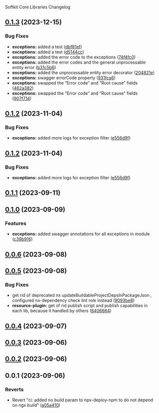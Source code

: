 Softkit Core Libraries Changelog
## [0.1.3](https://github.com/softkitit/softkit-core/compare/exceptions-0.1.2...exceptions-0.1.3) (2023-12-15)


### Bug Fixes

* **exceptions:** added a test ([dbf81ef](https://github.com/softkitit/softkit-core/commit/dbf81efd774104adf122d2da60af7f375ec60523))
* **exceptions:** added a test ([d5144cc](https://github.com/softkitit/softkit-core/commit/d5144cc4387a23ff6810f586d1c5c188efc62e12))
* **exceptions:** added the error code to the exceptions ([74f4fc0](https://github.com/softkitit/softkit-core/commit/74f4fc02eee9c30d59680960df716132592edead))
* **exceptions:** added the error codes and the general unprocessable entity error ([b31c5b6](https://github.com/softkitit/softkit-core/commit/b31c5b68a95285bc51d339b797ae0068ddac349a))
* **exceptions:** added the unprocessable entity error decorator ([204821e](https://github.com/softkitit/softkit-core/commit/204821e504ab8728d4ea3830b3337504a2c5ad88))
* **exceptions:** swagger errorCode property ([931fca6](https://github.com/softkitit/softkit-core/commit/931fca60b37e82457a81a20971160f1a3d27ee5d))
* **exceptions:** swapped the “Error code” and “Root cause” fields ([462a382](https://github.com/softkitit/softkit-core/commit/462a382880b889f3d4d37004d6e44b5917118238))
* **exceptions:** swapped the “Error code” and “Root cause” fields ([907f714](https://github.com/softkitit/softkit-core/commit/907f7144b90e0861f91716c8334792b9472b0f44))

## [0.1.2](https://github.com/softkitit/softkit-core/compare/exceptions-0.1.1...exceptions-0.1.2) (2023-11-04)


### Bug Fixes

* **exceptions:** added more logs for exception filter ([e556d9f](https://github.com/softkitit/softkit-core/commit/e556d9fe3a49a581b8d6350f9126fbdd70d5a6c6))

## [0.1.2](https://github.com/saas-buildkit/saas-buildkit-core/compare/exceptions-0.1.1...exceptions-0.1.2) (2023-11-04)


### Bug Fixes

* **exceptions:** added more logs for exception filter ([e556d9f](https://github.com/saas-buildkit/saas-buildkit-core/commit/e556d9fe3a49a581b8d6350f9126fbdd70d5a6c6))

## [0.1.1](https://github.com/saas-buildkit/saas-buildkit-core/compare/exceptions-0.1.0...exceptions-0.1.1) (2023-09-11)

## [0.1.0](https://github.com/saas-buildkit/saas-buildkit-core/compare/exceptions-0.0.6...exceptions-0.1.0) (2023-09-09)


### Features

* **exceptions:** added swagger annotations for all exceptions in module ([c39b916](https://github.com/saas-buildkit/saas-buildkit-core/commit/c39b9160b7606d4c66dcb53fbb2b00beaa472959))

## [0.0.6](https://github.com/saas-buildkit/saas-buildkit-core/compare/exceptions-0.0.5...exceptions-0.0.6) (2023-09-08)

## [0.0.5](https://github.com/saas-buildkit/saas-buildkit-core/compare/exceptions-0.0.4...exceptions-0.0.5) (2023-09-08)


### Bug Fixes

* get rid of deprecated nx updateBuildableProjectDepsInPackageJson , configured nx-dependency check lint role instead ([9093be8](https://github.com/saas-buildkit/saas-buildkit-core/commit/9093be892fd5f71629a6c22388e12432dacefdec))
* **resource-plugin:** get of rid publish script and publish capabilities in each lib, because it handled by others ([6406664](https://github.com/saas-buildkit/saas-buildkit-core/commit/64066640d13cfc6bf4e16055349265015d7bcd12))

## [0.0.4](https://github.com/saas-buildkit/saas-buildkit-core/compare/exceptions-0.0.3...exceptions-0.0.4) (2023-09-07)

## [0.0.3](https://github.com/saas-buildkit/saas-buildkit-core/compare/exceptions-0.0.2...exceptions-0.0.3) (2023-09-06)

## [0.0.2](https://github.com/saas-buildkit/saas-buildkit-core/compare/exceptions-0.0.1...exceptions-0.0.2) (2023-09-06)

## 0.0.1 (2023-09-06)


### Reverts

* Revert "ci: added no build param to npx-deploy-npm to do not depend on ngx build" ([a05a410](https://github.com/saas-buildkit/saas-buildkit-core/commit/a05a41073965039dd9656840a80144dcd6b4e180))
